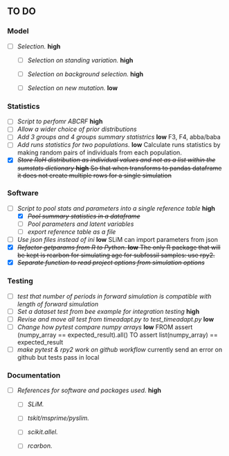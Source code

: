 ## TO DO

### Model

- [ ] *Selection.* **high**
  - [ ] *Selection on standing variation.* **high**
  - [ ] *Selection on background selection.* **high**
  - [ ] *Selection on new mutation.* **low**


### Statistics

- [ ] *Script to perfomr ABCRF* **high**
- [ ] *Allow a wider choice of prior distributions*
- [ ] *Add 3 groups and 4 groups summary statistrics* **low** F3, F4, abba/baba
- [ ] *Add runs statistics for two populations.* **low** Calculate runs statistics by making random pairs of individuals from each population.
- [x] ~~*Store RoH distribution as individual values and not as a list within the sumstats dictionary* **high** So that when transforms to pandas dataframe it does not create multiple rows for a single simulation~~

### Software

- [ ] *Script to pool stats and parameters into a single reference table* **high**
  - [x] ~~*Pool summary statistics in a dataframe*~~
  - [ ] *Pool parameters and latent variables*
  - [ ] *export reference table as a file*
- [ ] *Use json files instead of ini* **low** SLiM can import parameters from json
- [x] ~~*Refactor getparams from R to Python.* **low** The only R package that will be kept is rcarbon for simulating age for subfossil samples: use rpy2.~~
- [x] ~~*Separate function to read project options from simulation options*~~

### Testing

- [ ] *test that number of periods in forward simulation is compatible with length of forward simulation*
- [ ] *Set a dataset test from bee example for integration testing* **high**
- [ ] *Revise and move all test from timeadapt.py to test_timeadapt.py* **low**
- [ ] *Change how pytest compare numpy arrays* **low** FROM assert (numpy_array == expected_result).all() TO assert list(numpy_array) == expected_result
- [ ] *make pytest & rpy2 work on github workflow* currently send an error on github but tests pass in local

### Documentation

- [ ] *References for software and packages used.* **high**
  - [ ] *SLiM.* 
  - [ ] *tskit/msprime/pyslim.* 
  - [ ] *scikit.allel.* 
  - [ ] *rcarbon.* 
  